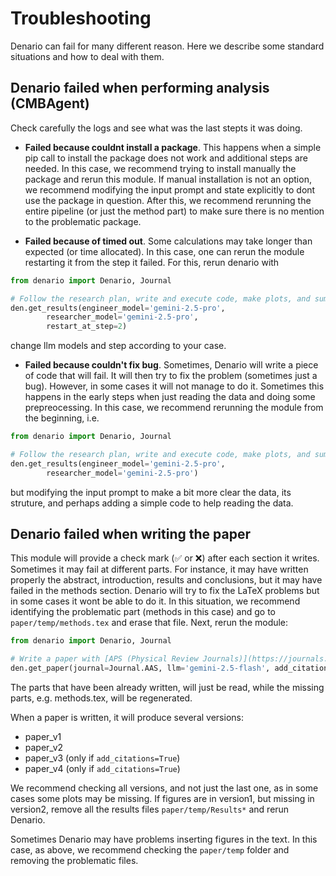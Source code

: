 # Troubleshooting

Denario can fail for many different reason. Here we describe some standard situations and how to deal with them.

## Denario failed when performing analysis (CMBAgent)

Check carefully the logs and see what was the last stepts it was doing.

- **Failed because couldnt install a package**. This happens when a simple pip call to install the package does not work and additional steps are needed. In this case, we recommend trying to install manually the package and rerun this module. If manual installation is not an option, we recommend modifying the input prompt and state explicitly to dont use the package in question. After this, we recommend rerunning the entire pipeline (or just the method part) to make sure there is no mention to the problematic package.

- **Failed because of timed out**. Some calculations may take longer than expected (or time allocated). In this case, one can rerun the module restarting it from the step it failed. For this, rerun denario with

```python
from denario import Denario, Journal

# Follow the research plan, write and execute code, make plots, and summarize the results
den.get_results(engineer_model='gemini-2.5-pro',
		researcher_model='gemini-2.5-pro',
		restart_at_step=2)
```
change llm models and step according to your case.

- **Failed because couldn't fix bug**. Sometimes, Denario will write a piece of code that will fail. It will then try to fix the problem (sometimes just a bug). However, in some cases it will not manage to do it. Sometimes this happens in the early steps when just reading the data and doing some prepreocessing. In this case, we recommend rerunning the module from the beginning, i.e.

```python
from denario import Denario, Journal

# Follow the research plan, write and execute code, make plots, and summarize the results
den.get_results(engineer_model='gemini-2.5-pro',
		researcher_model='gemini-2.5-pro')
```

but modifying the input prompt to make a bit more clear the data, its struture, and perhaps adding a simple code to help reading the data.


## Denario failed when writing the paper

This module will provide a check mark (✅ or ❌) after each section it writes. Sometimes it may fail at different parts. For instance, it may have written properly the abstract, introduction, results and conclusions, but it may have failed in the methods section. Denario will try to fix the LaTeX problems but in some cases it wont be able to do it. In this situation, we recommend identifying the problematic part (methods in this case) and go to ``paper/temp/methods.tex`` and erase that file. Next, rerun the module:

```python
from denario import Denario, Journal

# Write a paper with [APS (Physical Review Journals)](https://journals.aps.org/) style
den.get_paper(journal=Journal.AAS, llm='gemini-2.5-flash', add_citations=False)
```

The parts that have been already written, will just be read, while the missing parts, e.g. methods.tex, will be regenerated.

When a paper is written, it will produce several versions:

- paper_v1
- paper_v2
- paper_v3 (only if ``add_citations=True``)
- paper_v4 (only if ``add_citations=True``)

We recommend checking all versions, and not just the last one, as in some cases some plots may be missing. If figures are in version1, but missing in version2, remove all the results files ``paper/temp/Results*`` and rerun Denario.

Sometimes Denario may have problems inserting figures in the text. In this case, as above, we recommend checking the ``paper/temp`` folder and removing the problematic files.